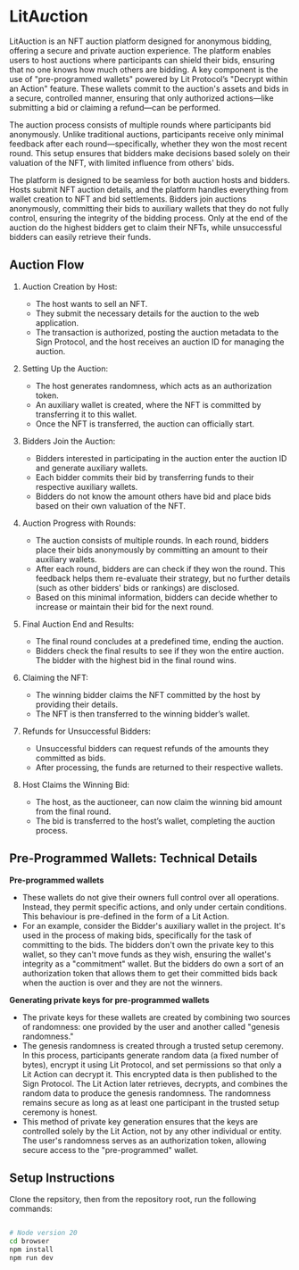 # LitA*u*ction

LitAuction is an NFT auction platform designed for anonymous bidding, offering a secure and private auction experience. The platform enables users to host auctions where participants can shield their bids, ensuring that no one knows how much others are bidding. A key component is the use of "pre-programmed wallets" powered by Lit Protocol’s "Decrypt within an Action" feature. These wallets commit to the auction's assets and bids in a secure, controlled manner, ensuring that only authorized actions—like submitting a bid or claiming a refund—can be performed.

The auction process consists of multiple rounds where participants bid anonymously. Unlike traditional auctions, participants receive only minimal feedback after each round—specifically, whether they won the most recent round. This setup ensures that bidders make decisions based solely on their valuation of the NFT, with limited influence from others' bids.

The platform is designed to be seamless for both auction hosts and bidders. Hosts submit NFT auction details, and the platform handles everything from wallet creation to NFT and bid settlements. Bidders join auctions anonymously, committing their bids to auxiliary wallets that they do not fully control, ensuring the integrity of the bidding process. Only at the end of the auction do the highest bidders get to claim their NFTs, while unsuccessful bidders can easily retrieve their funds.


## Auction Flow
1. Auction Creation by Host:
   - The host wants to sell an NFT.
   - They submit the necessary details for the auction to the web application.
   - The transaction is authorized, posting the auction metadata to the Sign Protocol, and the host receives an auction ID for managing the auction.

2. Setting Up the Auction:
   - The host generates randomness, which acts as an authorization token.
   - An auxiliary wallet is created, where the NFT is committed by transferring it to this wallet.
   - Once the NFT is transferred, the auction can officially start.

3. Bidders Join the Auction:
   - Bidders interested in participating in the auction enter the auction ID and generate auxiliary wallets.
   - Each bidder commits their bid by transferring funds to their respective auxiliary wallets.
   - Bidders do not know the amount others have bid and place bids based on their own valuation of the NFT.

4. Auction Progress with Rounds:
   - The auction consists of multiple rounds. In each round, bidders place their bids anonymously by committing an amount to their auxiliary wallets.
   - After each round, bidders are can check if they won the round. This feedback helps them re-evaluate their strategy, but no further details (such as other bidders' bids or rankings) are disclosed.
   - Based on this minimal information, bidders can decide whether to increase or maintain their bid for the next round.

6. Final Auction End and Results:
   - The final round concludes at a predefined time, ending the auction.
   - Bidders check the final results to see if they won the entire auction. The bidder with the highest bid in the final round wins.

7. Claiming the NFT:
   - The winning bidder claims the NFT committed by the host by providing their details.
   - The NFT is then transferred to the winning bidder’s wallet.

8. Refunds for Unsuccessful Bidders:
   - Unsuccessful bidders can request refunds of the amounts they committed as bids.
   - After processing, the funds are returned to their respective wallets.

9. Host Claims the Winning Bid:
   - The host, as the auctioneer, can now claim the winning bid amount from the final round.
   - The bid is transferred to the host’s wallet, completing the auction process.

## Pre-Programmed Wallets: Technical Details
**Pre-programmed wallets**
- These wallets do not give their owners full control over all operations. Instead, they permit specific actions, and only under certain conditions. This behaviour is pre-defined in the form of a Lit Action.
- For an example, consider the Bidder's auxiliary wallet in the project. It's used in the process of making bids, specifically for the task of committing to the bids. The bidders don't own the private key to this wallet, so they can't move funds as they wish, ensuring the wallet's integrity as a "commitment" wallet. But the bidders do own a sort of an authorization token that allows them to get their committed bids back when the auction is over and they are not the winners.

**Generating private keys for pre-programmed wallets**
- The private keys for these wallets are created by combining two sources of randomness: one provided by the user and another called "genesis randomness."
- The genesis randomness is created through a trusted setup ceremony. In this process, participants generate random data (a fixed number of bytes), encrypt it using Lit Protocol, and set permissions so that only a Lit Action can decrypt it. This encrypted data is then published to the Sign Protocol. The Lit Action later retrieves, decrypts, and combines the random data to produce the genesis randomness. The randomness remains secure as long as at least one participant in the trusted setup ceremony is honest.
- This method of private key generation ensures that the keys are controlled solely by the Lit Action, not by any other individual or entity. The user's randomness serves as an authorization token, allowing secure access to the "pre-programmed" wallet.


## Setup Instructions
Clone the repsitory, then from the repository root, run the following commands:
```bash

# Node version 20
cd browser
npm install
npm run dev
```
